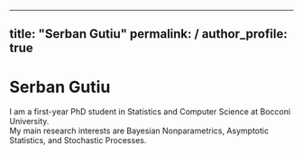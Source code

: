 
---
title: "Serban Gutiu"
permalink: /
author_profile: true
---

# Serban Gutiu

I am a first-year PhD student in Statistics and Computer Science at Bocconi University.  
My main research interests are Bayesian Nonparametrics, Asymptotic Statistics, and Stochastic Processes.
